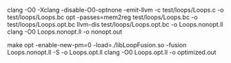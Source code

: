 clang -O0 -Xclang -disable-O0-optnone -emit-llvm -c test/loops/Loops.c -o test/loops/Loops.bc
opt -passes=mem2reg test/loops/Loops.bc -o test/loops/Loops.opt.bc
llvm-dis test/loops/Loops.opt.bc -o Loops.nonopt.ll
clang -O0 Loops.nonopt.ll -o nonopt.out

make
opt -enable-new-pm=0 -load=./libLoopFusion.so -fusion Loops.nonopt.ll -S -o Loops.opt.ll
clang -O0 Loops.opt.ll -o optimized.out